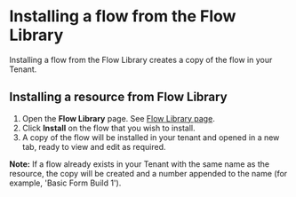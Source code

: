 # Installing a flow from the Flow Library

<head>
  <meta name="guidename" content="Flow"/>
  <meta name="context" content="GUID-174af4f8-cc53-4981-a7bc-fbf44f55f807"/>
</head>


Installing a flow from the Flow Library creates a copy of the flow in your Tenant.

## Installing a resource from Flow Library

1.  Open the **Flow Library** page. See [Flow Library page](c-flo-Flow_Library_Page_7fa7146c-229c-4f92-812e-e731189c55b2.md).
2.  Click **Install** on the flow that you wish to install.
3.  A copy of the flow will be installed in your tenant and opened in a new tab, ready to view and edit as required.

**Note:** If a flow already exists in your Tenant with the same name as the resource, the copy will be created and a number appended to the name \(for example, 'Basic Form Build 1'\).